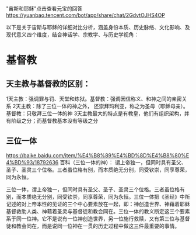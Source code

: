 "宙斯和耶稣"点击查看元宝的回答
https://yuanbao.tencent.com/bot/app/share/chat/2GdvtOJHS4OP

以下是关于宙斯与耶稣的详细对比分析，涵盖身份本质、历史脉络、文化影响、及现代意义四个维度，结合神话学、宗教学、与历史学视角：





# 基督教
## 天主教与基督教的区别：
1天主教：强调罪与罚、天堂和炼狱。基督教：强调因信称义、和神之间的亲密关系
2天主教：除了三位一体的神之外， 还崇拜玛利亚，称之为圣母（耶稣母亲）。基督教：只敬拜三位一体的神
3天主教最大的特点是有教皇，他们有组织架构，并有阶级之分；而基督教基本没有等级之分
## 三位一体

https://baike.baidu.com/item/%E4%B8%89%E4%BD%8D%E4%B8%80%E4%BD%93/18792636
百科（三位一体的神）： 谓上帝独一，但同时具有圣父、圣子、圣灵三个位格。三者虽位格有别，而本质绝无分别，同受钦崇，同享尊荣，同为永恒。

三位一体，谓上帝独一，但同时具有圣父、圣子、圣灵三个位格。三者虽位格有别，而本质绝无分别，同受钦崇，同享尊荣，同为永恒。三位一体把《圣经》中所记述的对上帝本性的见证的三个中心要素放在一起，即：神创造世界、神藉着耶稣基督救助人类、神藉着圣灵与基督徒和教会同在。三位一体的教义断定这三个要素系于同一位神。它不是说有一位神创造世界，另一位施行救赎，又有第三位与基督徒和教会同在，而是说同一位神在一贯的历史过程中做这三件最重要的事情。


